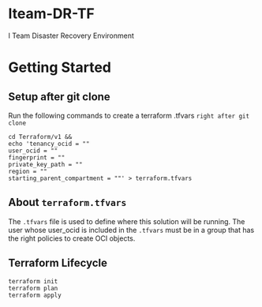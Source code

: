 # Iteam-DR-TF
I Team Disaster Recovery Environment 

# Getting Started


## Setup after git clone
Run the following commands to create a terraform .tfvars `right after git clone`
```
cd Terraform/v1 &&
echo 'tenancy_ocid = ""
user_ocid = ""
fingerprint = ""
private_key_path = ""
region = ""
starting_parent_compartment = ""' > terraform.tfvars
```

## About `terraform.tfvars`
The `.tfvars` file is used to define where this solution will be running. The user whose user_ocid is included in the `.tfvars` must be in a group that has the right policies to create OCI objects.


## Terraform Lifecycle
```
terraform init
terraform plan
terraform apply
```
